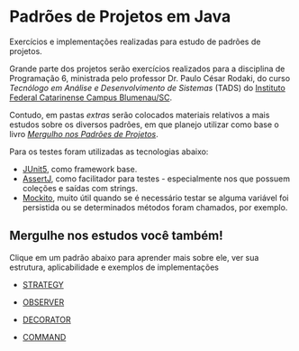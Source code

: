 # Padrões de Projetos em Java
Exercícios e implementações realizadas para estudo de padrões de projetos.

Grande parte dos projetos serão exercícios realizados para a disciplina de Programação 6, ministrada pelo professor Dr. Paulo César Rodaki, do curso *Tecnólogo em Análise e Desenvolvimento de Sistemas* (TADS) do [Instituto Federal Catarinense Campus Blumenau/SC](http://blumenau.ifc.edu.br/).

Contudo, em pastas *extras* serão colocados materiais relativos a mais estudos sobre os diversos padrões, em que planejo utilizar como base o livro *[Mergulho nos Padrões de Projetos](https://refactoring.guru/pt-br/design-patterns/book)*.

Para os testes foram utilizadas as tecnologias abaixo:
- [JUnit5](https://junit.org/junit5/), como framework base.
- [AssertJ](https://assertj.github.io/doc/), como facilitador para testes - especialmente nos que possuem coleções e saídas com strings.
- [Mockito](https://site.mockito.org/), muito útil quando se é necessário testar se alguma variável foi persistida ou se determinados métodos foram chamados, por exemplo.


## Mergulhe nos estudos você também! 

Clique em um padrão abaixo para aprender mais sobre ele, ver sua estrutura, aplicabilidade e exemplos de implementações

- [STRATEGY](https://github.com/tnicacio/ifc-programacao6/tree/main/strategy)

- [OBSERVER](https://github.com/tnicacio/ifc-programacao6/tree/main/observer)

- [DECORATOR](https://github.com/tnicacio/ifc-programacao6/tree/main/decorator)

- [COMMAND](https://github.com/tnicacio/ifc-programacao6/tree/main/command)
